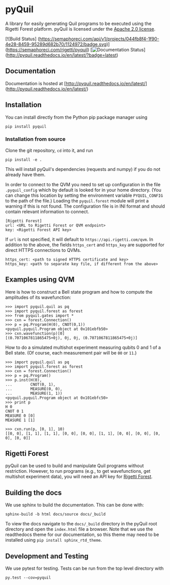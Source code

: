 # pyQuil

A library for easily generating Quil programs to be executed using the Rigetti Forest platform.
pyQuil is licensed under the [Apache 2.0 license](https://github.com/rigetticomputing/pyQuil/blob/master/LICENSE).

[![Build Status]
(https://semaphoreci.com/api/v1/projects/044fb8f4-1f90-4e28-8459-95289d682b70/1124972/badge.svg)]
(https://semaphoreci.com/rigetti/pyquil) 
[![Documentation Status](https://readthedocs.org/projects/pyquil/badge/?version=latest)]
(http://pyquil.readthedocs.io/en/latest/?badge=latest)

## Documentation

Documentation is hosted at [http://pyquil.readthedocs.io/en/latest/]
(http://pyquil.readthedocs.io/en/latest/)

## Installation

You can install directly from the Python pip package manager using
```
pip install pyquil
```

### Installation from source

Clone the git repository, `cd` into it, and run

```
pip install -e .
```
This will install pyQuil's dependencies (requests and numpy) if you do not already have them.

In order to connect to the QVM you need to set up configuration in the file `.pyquil_config` which
by default is looked for in your home directory. (You can change this location by setting the
environment variable `PYQUIL_CONFIG` to the path of the file.) Loading the `pyquil.forest` module
will print a warning if this is not found. The configuration file is in INI format and should
contain relevant information to connect.

```
[Rigetti Forest]
url: <URL to Rigetti Forest or QVM endpoint>
key: <Rigetti Forest API key>
```

If `url` is not specified, it will default to `https://api.rigetti.com/qvm`. In addition to the
above, the fields `https_cert` and `https_key` are supported for direct HTTPS connections to QVMs.

```
https_cert: <path to signed HTTPS certificate and key>
https_key: <path to separate key file, if different from the above>
```

## Examples using QVM

Here is how to construct a Bell state program and how to compute the amplitudes of its wavefunction:

```
>>> import pyquil.quil as pq
>>> import pyquil.forest as forest
>>> from pyquil.gates import *
>>> cxn = forest.Connection()
>>> p = pq.Program(H(0), CNOT(0,1))
<pyquil.pyquil.Program object at 0x101ebfb50>
>>> cxn.wavefunction(p)[0]
[(0.7071067811865475+0j), 0j, 0j, (0.7071067811865475+0j)]
```

How to do a simulated multishot experiment measuring qubits 0 and 1 of a Bell state. (Of course,
each measurement pair will be `00` or `11`.)

```
>>> import pyquil.quil as pq
>>> import pyquil.forest as forest
>>> cxn = forest.Connection()
>>> p = pq.Program()
>>> p.inst(H(0),
...        CNOT(0, 1),
...        MEASURE(0, 0),
...        MEASURE(1, 1))
<pyquil.pyquil.Program object at 0x101ebfc50>
>>> print p
H 0
CNOT 0 1
MEASURE 0 [0]
MEASURE 1 [1]

>>> cxn.run(p, [0, 1], 10)
[[0, 0], [1, 1], [1, 1], [0, 0], [0, 0], [1, 1], [0, 0], [0, 0], [0, 0], [0, 0]]
```

## Rigetti Forest

pyQuil can be used to build and manipulate Quil programs without restriction. However, to run
programs (e.g., to get wavefunctions, get multishot experiment data), you will need an API key
for [Rigetti Forest](http://forest.rigetti.com).

## Building the docs

We use sphinx to build the documentation. This can be done with:

```
sphinx-build -b html docs/source docs/_build
```
To view the docs navigate to the `docs/_build` directory in the pyQuil root directory and open the `index.html` file a browser. Note that we use the readthedocs theme for our documentation, so this theme may need to be installed using `pip install sphinx_rtd_theme`.

## Development and Testing

We use pytest for testing. Tests can be run from the top level directory with

```
py.test --cov=pyquil
```

